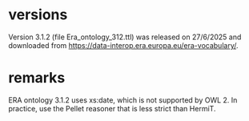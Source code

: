 # versions
Version 3.1.2 (file Era_ontology_312.ttl) was released on 27/6/2025 and downloaded from https://data-interop.era.europa.eu/era-vocabulary/.

# remarks
ERA ontology 3.1.2 uses xs:date, which is not supported by OWL 2. In practice, use the Pellet reasoner that is less strict than HermiT.